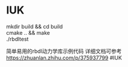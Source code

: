 # IUK  
mkdir build && cd build  
cmake .. && make  
./rbdltest  

简单易用的rbdl动力学库示例代码
详细文档可参考
https://zhuanlan.zhihu.com/p/375937799
#IUK
